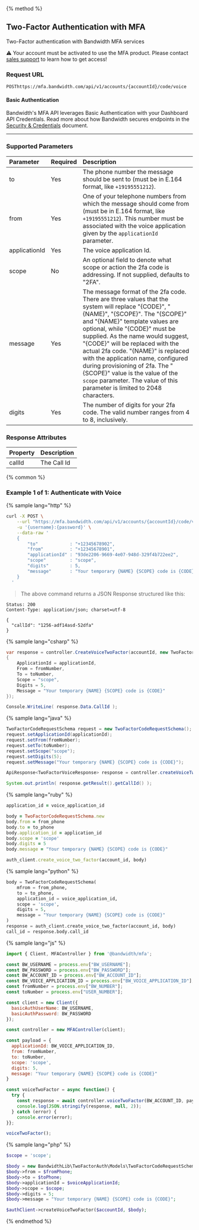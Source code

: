{% method %}

## Two-Factor Authentication with MFA
Two-Factor authentication with Bandwidth MFA services

⚠️ Your account must be activated to use the MFA product. Please contact [sales support](https://www.bandwidth.com/talk-to-an-expert/) to learn how to get access!

### Request URL

<code class="post">POST</code>`https://mfa.bandwidth.com/api/v1/accounts/{accountId}/code/voice`

#### Basic Authentication

Bandwidth's MFA API leverages Basic Authentication with your Dashboard API Credentials. Read more about how Bandwidth secures endpoints in the [Security & Credentials](../../../guides/accountCredentials.md) document.

---

### Supported Parameters

| Parameter     | Required | Description |
|:--------------|:----------------------|:--|
| to            | Yes | The phone number the message should be sent to (must be in E.164 format, like `+19195551212`).  |
| from          | Yes | One of your telephone numbers from which the message should come from (must be in E.164 format, like `+19195551212`). This number must be associated with the voice application given by the `applicationId` parameter. |
| applicationId | Yes | The voice application Id.  |
| scope         | No | An optional field to denote what scope or action the 2fa code is addressing. If not supplied, defaults to "2FA". |
| message | Yes | The message format of the 2fa code. There are three values that the system will replace "{CODE}", "{NAME}", "{SCOPE}". The "{SCOPE}" and "{NAME}" template values are optional, while "{CODE}" must be supplied. As the name would suggest, "{CODE}" will be replaced with the actual 2fa code. "{NAME}" is replaced with the application name, configured during provisioning of 2fa. The "{SCOPE}" value is the value of the `scope` parameter. The value of this parameter is limited to 2048 characters. |
| digits | Yes | The number of digits for your 2fa code. The valid number ranges from 4 to 8, inclusively. |

### Response Attributes

| Property | Description |
|:---------|:------------|
| callId   | The Call Id |


{% common %}

### Example 1 of 1: Authenticate with Voice

{% sample lang="http" %}

```bash
curl -X POST \
    --url "https://mfa.bandwidth.com/api/v1/accounts/{accountId}/code/voice" \
    -u '{username}:{password}' \
    --data-raw '
    {
        "to"            : "+12345678902",
        "from"          : "+12345678901",
        "applicationId" : "93de2206-9669-4e07-948d-329f4b722ee2",
        "scope"         : "scope",
        "digits"        : 5,
        "message"       : "Your temporary {NAME} {SCOPE} code is {CODE}"
    }
  '
```
> The above command returns a JSON Response structured like this:

```http
Status: 200
Content-Type: application/json; charset=utf-8

{
  "callId": "1256-adf14asd-52dfa"
}
```

{% sample lang="csharp" %}

```csharp
var response = controller.CreateVoiceTwoFactor(accountId, new TwoFactorCodeRequestSchema
{
    ApplicationId = applicationId,
    From = fromNumber,
    To = toNumber,
    Scope = "scope",
    Digits = 5,
    Message = "Your temporary {NAME} {SCOPE} code is {CODE}"
});

Console.WriteLine( response.Data.CallId );
```

{% sample lang="java" %}

```java
TwoFactorCodeRequestSchema request = new TwoFactorCodeRequestSchema();
request.setApplicationId(applicationId);
request.setFrom(fromNumber);
request.setTo(toNumber);
request.setScope("scope");
request.setDigits(5);
request.setMessage("Your temporary {NAME} {SCOPE} code is {CODE}");

ApiResponse<TwoFactorVoiceResponse> response = controller.createVoiceTwoFactor(accountId, request);

System.out.println( response.getResult().getCallId() );
```

{% sample lang="ruby" %}

```ruby
application_id = voice_application_id

body = TwoFactorCodeRequestSchema.new
body.from = from_phone
body.to = to_phone
body.application_id = application_id
body.scope = 'scope'
body.digits = 5
body.message = "Your temporary {NAME} {SCOPE} code is {CODE}"

auth_client.create_voice_two_factor(account_id, body)
```

{% sample lang="python" %}

```python
body = TwoFactorCodeRequestSchema(
    mfrom = from_phone,
    to = to_phone,
    application_id = voice_application_id,
    scope = 'scope',
    digits = 5,
    message = "Your temporary {NAME} {SCOPE} code is {CODE}"
)
response = auth_client.create_voice_two_factor(account_id, body)
call_id = response.body.call_id
```

{% sample lang="js" %}

```js
import { Client, MFAController } from '@bandwidth/mfa';

const BW_USERNAME = process.env["BW_USERNAME"];
const BW_PASSWORD = process.env["BW_PASSWORD"];
const BW_ACCOUNT_ID = process.env["BW_ACCOUNT_ID"];
const BW_VOICE_APPLICATION_ID = process.env["BW_VOICE_APPLICATION_ID"];
const fromNumber = process.env["BW_NUMBER"];
const toNumber = process.env["USER_NUMBER"];

const client = new Client({
  basicAuthUserName: BW_USERNAME,
  basicAuthPassword: BW_PASSWORD
});

const controller = new MFAController(client);

const payload = {
  applicationId: BW_VOICE_APPLICATION_ID,
  from: fromNumber,
  to: toNumber,
  scope: 'scope',
  digits: 5,
  message: "Your temporary {NAME} {SCOPE} code is {CODE}"
}

const voiceTwoFactor = async function() {
  try {
    const response = await controller.voiceTwoFactor(BW_ACCOUNT_ID, payload);
    console.log(JSON.stringify(response, null, 2));
  } catch (error) {
    console.error(error);
}};

voiceTwoFactor();
```

{% sample lang="php" %}

```php
$scope = 'scope';

$body = new BandwidthLib\TwoFactorAuth\Models\TwoFactorCodeRequestSchema();
$body->from = $fromPhone;
$body->to = $toPhone;
$body->applicationId = $voiceApplicationId;
$body->scope = $scope;
$body->digits = 5;
$body->message = "Your temporary {NAME} {SCOPE} code is {CODE}";

$authClient->createVoiceTwoFactor($accountId, $body);
```

{% endmethod %}
